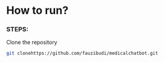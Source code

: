 # How to run?
### STEPS:

Clone the repository

```bash
git clonehttps://github.com/fauzibudi/medicalchatbot.git
```

